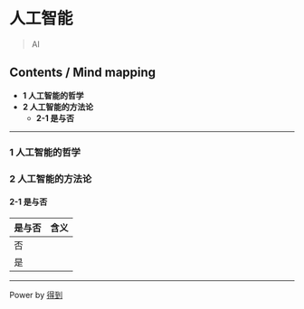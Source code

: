 # 人工智能
> AI

## Contents / Mind mapping
- **1 人工智能的哲学**
- **2 人工智能的方法论**
  - **2-1 是与否**

---

### 1 人工智能的哲学



### 2 人工智能的方法论

#### 2-1 是与否

|是与否|含义|
|  --  | -- |
|否||
|是||


---
Power by [得到](https://igetget.com)
